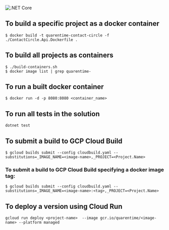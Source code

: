 ![.NET Core](https://github.com/quarentime/quarentime-back-end/workflows/.NET%20Core/badge.svg?branch=develop)

## To build a specific project as a docker container

```
$ docker build -t quarentime-contact-circle -f ./ContactCircle.Api.Dockerfile .
```

## To build all projects as containers

```
$ ./build-containers.sh
$ docker image list | grep quarentime-
```

## To run a built docker container

```
$ docker run -d -p 8080:8080 <container_name>
```

## To run all tests in the solution

```
dotnet test
```

## To submit a build to GCP Cloud Build

```
$ gcloud builds submit --config cloudbuild.yaml --substitutions=_IMAGE_NAME=<image-name>,_PROJECT=<Project.Name>
```

### To submit a build to GCP Cloud Build specifying a docker image tag:

```
$ gcloud builds submit --config cloudbuild.yaml --substitutions=_IMAGE_NAME=<image-name>:<tag>,_PROJECT=<Project.Name>
```

## To deploy a version using Cloud Run

```
gcloud run deploy <project-name>  --image gcr.io/quarentime/<image-name> --platform managed
```
